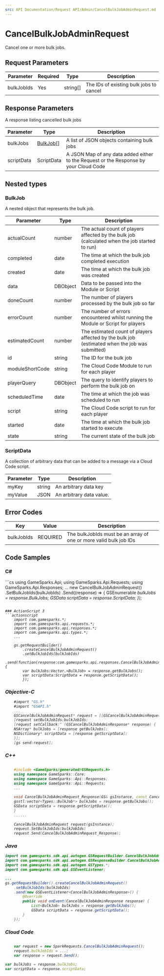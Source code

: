 ```yaml
---
src: API Documentation/Request API/Admin/CancelBulkJobAdminRequest.md
---
```


# CancelBulkJobAdminRequest


Cancel one or more bulk jobs.


## Request Parameters

Parameter | Required | Type | Description
--------- | -------- | ---- | -----------
bulkJobIds | Yes | string[] | The IDs of existing bulk jobs to cancel

## Response Parameters


A response listing cancelled bulk jobs

Parameter | Type | Description
--------- | ---- | -----------
bulkJobs | [BulkJob[]](#bulkjob) | A list of JSON objects containing bulk jobs
scriptData | ScriptData | A JSON Map of any data added either to the Request or the Response by your Cloud Code

## Nested types

### BulkJob

A nested object that represents the bulk job.

Parameter | Type | Description
--------- | ---- | -----------
actualCount | number | The actual count of players affected by the bulk job (calculated when the job started to run)
completed | date | The time at which the bulk job completed execution
created | date | The time at which the bulk job was created
data | DBObject | Data to be passed into the Module or Script
doneCount | number | The number of players processed by the bulk job so far
errorCount | number | The number of errors encountered whilst running the Module or Script for players
estimatedCount | number | The estimated count of players affected by the bulk job (estimated when the job was submitted)
id | string | The ID for the bulk job
moduleShortCode | string | The Cloud Code Module to run for each player
playerQuery | DBObject | The query to identify players to perform the bulk job on
scheduledTime | date | The time at which the job was scheduled to run
script | string | The Cloud Code script to run for each player
started | date | The time at which the bulk job started to execute
state | string | The current state of the bulk job

### ScriptData

A collection of arbitrary data that can be added to a message via a Cloud Code script.

Parameter | Type | Description
--------- | ---- | -----------
myKey | string | An arbitrary data key
myValue | JSON | An arbitrary data value.

## Error Codes

Key | Value | Description
--------- | ----------- | -----------
bulkJobIds | REQUIRED | The bulkJobIds must be an array of one or more valid bulk job IDs

## Code Samples

<h3>C#</h3>
```cs
	using GameSparks.Api;
	using GameSparks.Api.Requests;
	using GameSparks.Api.Responses;
	...
	new CancelBulkJobAdminRequest()
		.SetBulkJobIds(bulkJobIds)
		.Send((response) => {
		GSEnumerable<var> bulkJobs = response.BulkJobs; 
		GSData scriptData = response.ScriptData; 
		});

```

### ActionScript 3
```actionscript
	import com.gamesparks.*;
	import com.gamesparks.api.requests.*;
	import com.gamesparks.api.responses.*;
	import com.gamesparks.api.types.*;
	...
	
	gs.getRequestBuilder()
	    .createCancelBulkJobAdminRequest()
		.setBulkJobIds(bulkJobIds)
		.send(function(response:com.gamesparks.api.responses.CancelBulkJobAdminResponse):void {
		var bulkJobs:Vector.<BulkJob> = response.getBulkJobs(); 
		var scriptData:ScriptData = response.getScriptData(); 
		});

```

### Objective-C
```objectivec
	#import "GS.h"
	#import "GSAPI.h"
	...
	GSCancelBulkJobAdminRequest* request = [[GSCancelBulkJobAdminRequest alloc] init];
	[request setBulkJobIds:bulkJobIds;
	[request setCallback:^ (GSCancelBulkJobAdminResponse* response) {
	NSArray* bulkJobs = [response getBulkJobs]; 
	NSDictionary* scriptData = [response getScriptData]; 
	}];
	[gs send:request];

```

### C++
```cpp

	#include <GameSparks/generated/GSRequests.h>
	using namespace GameSparks::Core;
	using namespace GameSparks::Api::Responses;
	using namespace GameSparks::Api::Requests;
	...
	
	void CancelBulkJobAdminRequest_Response(GS& gsInstance, const CancelBulkJobAdminResponse& response) {
	gsstl:vector<Types::BulkJob*> bulkJobs = response.getBulkJobs(); 
	GSData scriptData = response.getScriptData(); 
	}
	......
	
	CancelBulkJobAdminRequest request(gsInstance);
	request.SetBulkJobIds(bulkJobIds)
	request.Send(CancelBulkJobAdminRequest_Response);
```

### Java
```java
import com.gamesparks.sdk.api.autogen.GSRequestBuilder.CancelBulkJobAdminRequest;
import com.gamesparks.sdk.api.autogen.GSResponseBuilder.CancelBulkJobAdminResponse;
import com.gamesparks.sdk.api.autogen.GSTypes.*;
import com.gamesparks.sdk.api.GSEventListener;

...
gs.getRequestBuilder().createCancelBulkJobAdminRequest()
	.setBulkJobIds(bulkJobIds)
	.send(new GSEventListener<CancelBulkJobAdminResponse>() {
		@Override
		public void onEvent(CancelBulkJobAdminResponse response) {
			List<BulkJob> bulkJobs = response.getBulkJobs(); 
			GSData scriptData = response.getScriptData(); 
		}
	});

```

### Cloud Code
```javascript

	var request = new SparkRequests.CancelBulkJobAdminRequest();
	request.bulkJobIds = ...;
	var response = request.Send();
	
var bulkJobs = response.bulkJobs; 
var scriptData = response.scriptData; 
```


